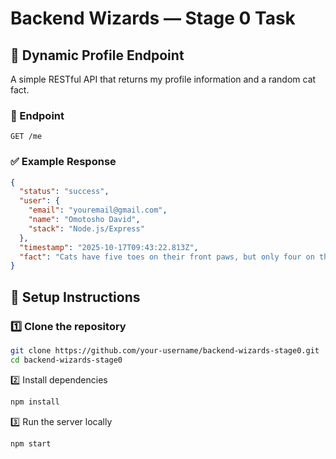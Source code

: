 # Backend Wizards — Stage 0 Task

## 🚀 Dynamic Profile Endpoint

A simple RESTful API that returns my profile information and a random cat fact.

### 🧩 Endpoint

`GET /me`

### ✅ Example Response

```json
{
  "status": "success",
  "user": {
    "email": "youremail@gmail.com",
    "name": "Omotosho David",
    "stack": "Node.js/Express"
  },
  "timestamp": "2025-10-17T09:43:22.813Z",
  "fact": "Cats have five toes on their front paws, but only four on the back."
}
```

## 🚀 Setup Instructions

### 1️⃣ Clone the repository

```bash
git clone https://github.com/your-username/backend-wizards-stage0.git
cd backend-wizards-stage0
```

2️⃣ Install dependencies

```bash
npm install

```

3️⃣ Run the server locally

```bash
npm start

```
